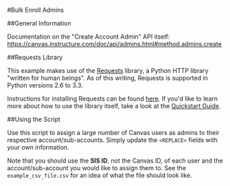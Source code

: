 #Bulk Enroll Admins


##General Information

Documentation on the "Create Account Admin" API itself: <https://canvas.instructure.com/doc/api/admins.html#method.admins.create>

##Requests Library

This example makes use of the [Requests](http://docs.python-requests.org/) library, a Python HTTP library "written for human beings". As of this writing, Requests is supported in Python versions 2.6 to 3.3. 

Instructions for installing Requests can be found [here](http://docs.python-requests.org/en/latest/user/install/). If you'd like to learn more about how to use the library itself, take a look at the [Quickstart Guide](http://docs.python-requests.org/en/latest/user/quickstart/).


##Using the Script

Use this script to assign a large number of Canvas users as admins to their respective account/sub-accounts. Simply update the `<REPLACE>` fields with your own information.  

Note that you should use the **SIS ID**, not the Canvas ID, of each user and the account/sub-account you would like to assign them to. See the `example_csv_file.csv` for an idea of what the file should look like.